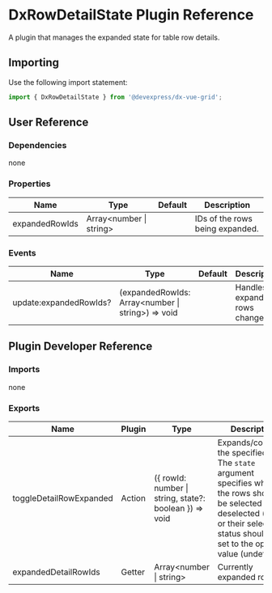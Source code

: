 # DxRowDetailState Plugin Reference

A plugin that manages the expanded state for table row details.

## Importing

Use the following import statement:

```js
import { DxRowDetailState } from '@devexpress/dx-vue-grid';
```

## User Reference

### Dependencies

none

### Properties

Name | Type | Default | Description
-----|------|---------|------------
expandedRowIds | Array&lt;number &#124; string&gt; | | IDs of the rows being expanded.

### Events

Name | Type | Default | Description
-----|------|---------|------------
update:expandedRowIds? | (expandedRowIds: Array&lt;number &#124; string&gt;) => void | | Handles expanded rows changes.

## Plugin Developer Reference

### Imports

none

### Exports

Name | Plugin | Type | Description
-----|--------|------|------------
toggleDetailRowExpanded | Action | ({ rowId: number &#124; string, state?: boolean }) => void | Expands/collapses the specified row. The `state` argument specifies whether the rows should be selected (true), deselected (false), or their selection status should be set to the opposite value (undefined).
expandedDetailRowIds | Getter | Array&lt;number &#124; string&gt; | Currently expanded rows.
